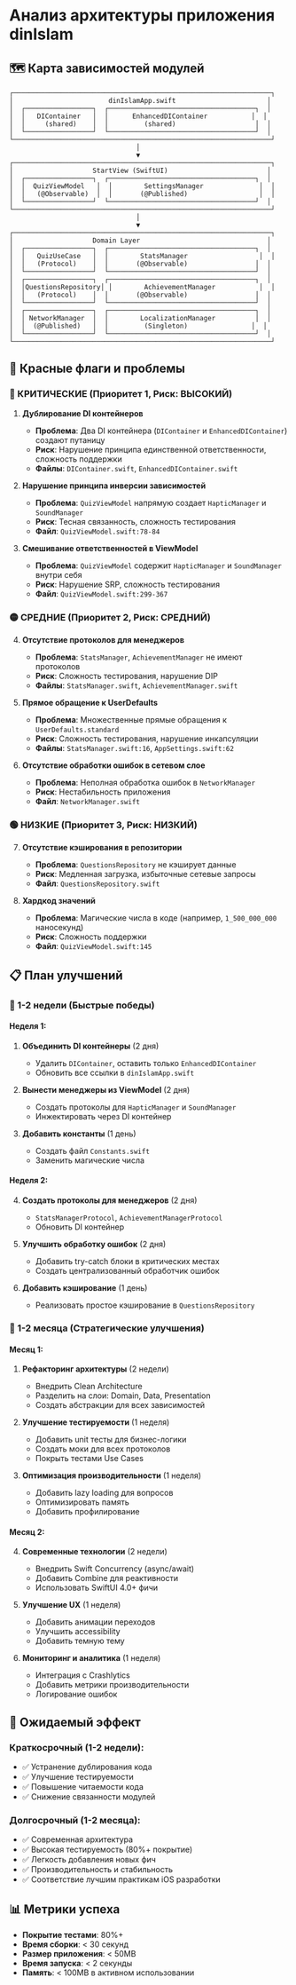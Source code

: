 # Анализ архитектуры приложения dinIslam

## 🗺️ Карта зависимостей модулей

```
┌─────────────────────────────────────────────────────────────────┐
│                        dinIslamApp.swift                       │
│  ┌─────────────────┐  ┌─────────────────────────────────────┐  │
│  │   DIContainer   │  │      EnhancedDIContainer           │  │
│  │     (shared)    │  │         (shared)                    │  │
│  └─────────────────┘  └─────────────────────────────────────┘  │
└─────────────────────────────────────────────────────────────────┘
                                │
                                ▼
┌─────────────────────────────────────────────────────────────────┐
│                    StartView (SwiftUI)                         │
│  ┌─────────────────┐  ┌─────────────────────────────────────┐  │
│  │  QuizViewModel   │  │        SettingsManager              │  │
│  │   (@Observable)  │  │       (@Published)                  │  │
│  └─────────────────┘  └─────────────────────────────────────┘  │
└─────────────────────────────────────────────────────────────────┘
                                │
                                ▼
┌─────────────────────────────────────────────────────────────────┐
│                    Domain Layer                                │
│  ┌─────────────────┐  ┌─────────────────────────────────────┐  │
│  │   QuizUseCase   │  │        StatsManager                  │  │
│  │   (Protocol)    │  │       (@Observable)                 │  │
│  └─────────────────┘  └─────────────────────────────────────┘  │
│  ┌─────────────────┐  ┌─────────────────────────────────────┐  │
│  │QuestionsRepository│ │        AchievementManager           │  │
│  │   (Protocol)    │  │       (@Observable)                 │  │
│  └─────────────────┘  └─────────────────────────────────────┘  │
│  ┌─────────────────┐  ┌─────────────────────────────────────┐  │
│  │ NetworkManager  │  │        LocalizationManager          │  │
│  │  (@Published)   │  │         (Singleton)                │  │
│  └─────────────────┘  └─────────────────────────────────────┘  │
└─────────────────────────────────────────────────────────────────┘
```

## 🚨 Красные флаги и проблемы

### 🔴 КРИТИЧЕСКИЕ (Приоритет 1, Риск: ВЫСОКИЙ)

1. **Дублирование DI контейнеров**
   - **Проблема**: Два DI контейнера (`DIContainer` и `EnhancedDIContainer`) создают путаницу
   - **Риск**: Нарушение принципа единственной ответственности, сложность поддержки
   - **Файлы**: `DIContainer.swift`, `EnhancedDIContainer.swift`

2. **Нарушение принципа инверсии зависимостей**
   - **Проблема**: `QuizViewModel` напрямую создает `HapticManager` и `SoundManager`
   - **Риск**: Тесная связанность, сложность тестирования
   - **Файл**: `QuizViewModel.swift:78-84`

3. **Смешивание ответственностей в ViewModel**
   - **Проблема**: `QuizViewModel` содержит `HapticManager` и `SoundManager` внутри себя
   - **Риск**: Нарушение SRP, сложность тестирования
   - **Файл**: `QuizViewModel.swift:299-367`

### 🟡 СРЕДНИЕ (Приоритет 2, Риск: СРЕДНИЙ)

4. **Отсутствие протоколов для менеджеров**
   - **Проблема**: `StatsManager`, `AchievementManager` не имеют протоколов
   - **Риск**: Сложность тестирования, нарушение DIP
   - **Файлы**: `StatsManager.swift`, `AchievementManager.swift`

5. **Прямое обращение к UserDefaults**
   - **Проблема**: Множественные прямые обращения к `UserDefaults.standard`
   - **Риск**: Сложность тестирования, нарушение инкапсуляции
   - **Файлы**: `StatsManager.swift:16`, `AppSettings.swift:62`

6. **Отсутствие обработки ошибок в сетевом слое**
   - **Проблема**: Неполная обработка ошибок в `NetworkManager`
   - **Риск**: Нестабильность приложения
   - **Файл**: `NetworkManager.swift`

### 🟢 НИЗКИЕ (Приоритет 3, Риск: НИЗКИЙ)

7. **Отсутствие кэширования в репозитории**
   - **Проблема**: `QuestionsRepository` не кэширует данные
   - **Риск**: Медленная загрузка, избыточные сетевые запросы
   - **Файл**: `QuestionsRepository.swift`

8. **Хардкод значений**
   - **Проблема**: Магические числа в коде (например, `1_500_000_000` наносекунд)
   - **Риск**: Сложность поддержки
   - **Файл**: `QuizViewModel.swift:145`

## 📋 План улучшений

### 🚀 1-2 недели (Быстрые победы)

#### Неделя 1:
1. **Объединить DI контейнеры** (2 дня)
   - Удалить `DIContainer`, оставить только `EnhancedDIContainer`
   - Обновить все ссылки в `dinIslamApp.swift`

2. **Вынести менеджеры из ViewModel** (2 дня)
   - Создать протоколы для `HapticManager` и `SoundManager`
   - Инжектировать через DI контейнер

3. **Добавить константы** (1 день)
   - Создать файл `Constants.swift`
   - Заменить магические числа

#### Неделя 2:
4. **Создать протоколы для менеджеров** (2 дня)
   - `StatsManagerProtocol`, `AchievementManagerProtocol`
   - Обновить DI контейнер

5. **Улучшить обработку ошибок** (2 дня)
   - Добавить try-catch блоки в критических местах
   - Создать централизованный обработчик ошибок

6. **Добавить кэширование** (1 день)
   - Реализовать простое кэширование в `QuestionsRepository`

### 🎯 1-2 месяца (Стратегические улучшения)

#### Месяц 1:
1. **Рефакторинг архитектуры** (2 недели)
   - Внедрить Clean Architecture
   - Разделить на слои: Domain, Data, Presentation
   - Создать абстракции для всех зависимостей

2. **Улучшение тестируемости** (1 неделя)
   - Добавить unit тесты для бизнес-логики
   - Создать моки для всех протоколов
   - Покрыть тестами Use Cases

3. **Оптимизация производительности** (1 неделя)
   - Добавить lazy loading для вопросов
   - Оптимизировать память
   - Добавить профилирование

#### Месяц 2:
4. **Современные технологии** (2 недели)
   - Внедрить Swift Concurrency (async/await)
   - Добавить Combine для реактивности
   - Использовать SwiftUI 4.0+ фичи

5. **Улучшение UX** (1 неделя)
   - Добавить анимации переходов
   - Улучшить accessibility
   - Добавить темную тему

6. **Мониторинг и аналитика** (1 неделя)
   - Интеграция с Crashlytics
   - Добавить метрики производительности
   - Логирование ошибок

## 🎯 Ожидаемый эффект

### Краткосрочный (1-2 недели):
- ✅ Устранение дублирования кода
- ✅ Улучшение тестируемости
- ✅ Повышение читаемости кода
- ✅ Снижение связанности модулей

### Долгосрочный (1-2 месяца):
- ✅ Современная архитектура
- ✅ Высокая тестируемость (80%+ покрытие)
- ✅ Легкость добавления новых фич
- ✅ Производительность и стабильность
- ✅ Соответствие лучшим практикам iOS разработки

## 📊 Метрики успеха

- **Покрытие тестами**: 80%+
- **Время сборки**: < 30 секунд
- **Размер приложения**: < 50MB
- **Время запуска**: < 2 секунды
- **Память**: < 100MB в активном использовании
